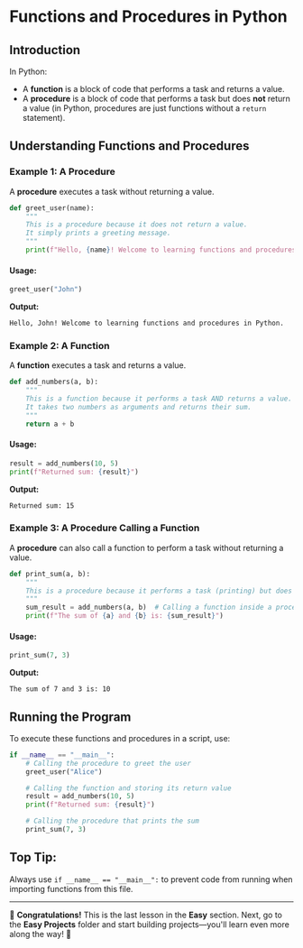 # Functions and Procedures in Python

## Introduction

In Python:

- A **function** is a block of code that performs a task and returns a value.
- A **procedure** is a block of code that performs a task but does **not** return a value (in Python, procedures are just functions without a `return` statement).

## Understanding Functions and Procedures

### Example 1: A Procedure

A **procedure** executes a task without returning a value.

```python
def greet_user(name):
    """
    This is a procedure because it does not return a value.
    It simply prints a greeting message.
    """
    print(f"Hello, {name}! Welcome to learning functions and procedures in Python.")
```

#### Usage:

```python
greet_user("John")
```

**Output:**

```
Hello, John! Welcome to learning functions and procedures in Python.
```

### Example 2: A Function

A **function** executes a task and returns a value.

```python
def add_numbers(a, b):
    """
    This is a function because it performs a task AND returns a value.
    It takes two numbers as arguments and returns their sum.
    """
    return a + b
```

#### Usage:

```python
result = add_numbers(10, 5)
print(f"Returned sum: {result}")
```

**Output:**

```
Returned sum: 15
```

### Example 3: A Procedure Calling a Function

A **procedure** can also call a function to perform a task without returning a value.

```python
def print_sum(a, b):
    """
    This is a procedure because it performs a task (printing) but does not return a value.
    """
    sum_result = add_numbers(a, b)  # Calling a function inside a procedure
    print(f"The sum of {a} and {b} is: {sum_result}")
```

#### Usage:

```python
print_sum(7, 3)
```

**Output:**

```
The sum of 7 and 3 is: 10
```

## Running the Program

To execute these functions and procedures in a script, use:

```python
if __name__ == "__main__":
    # Calling the procedure to greet the user
    greet_user("Alice")

    # Calling the function and storing its return value
    result = add_numbers(10, 5)
    print(f"Returned sum: {result}")

    # Calling the procedure that prints the sum
    print_sum(7, 3)
```

## **Top Tip:**

Always use `if __name__ == "__main__":` to prevent code from running when importing functions from this file.

---

🎉 **Congratulations!** This is the last lesson in the **Easy** section. Next, go to the **Easy Projects** folder and start building projects—you'll learn even more along the way! 🚀
